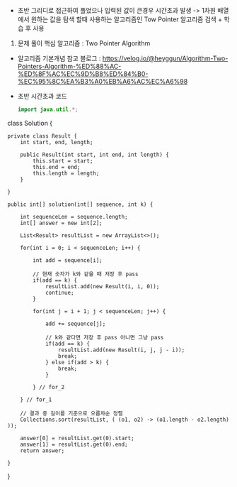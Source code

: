 - 초반 그리디로 접근하여 풀었으나 입력된 값이 큰경우 시간초과 발생
-> 1차원 배열에서 원하는 값을 탐색 할때 사용하는 알고리즘인 Tow Pointer 알고리즘 검색 + 학습 후 사용

1. 문제 풀이 핵심 알고리즘 : Two Pointer Algorithm
- 알고리즘 기본개념 참고 블로그 : https://velog.io/@heyggun/Algorithm-Two-Pointers-Algorithm-%ED%88%AC-%ED%8F%AC%EC%9D%B8%ED%84%B0-%EC%95%8C%EA%B3%A0%EB%A6%AC%EC%A6%98

- 초반 시간초과 코드
  ```java
  import java.util.*;

class Solution {
    
    private class Result {
		int start, end, length;
		
		public Result(int start, int end, int length) {
			this.start = start;
			this.end = end;
			this.length = length;
		}
		
	}
    
    public int[] solution(int[] sequence, int k) {
        
        int sequenceLen = sequence.length;
        int[] answer = new int[2];
        
        List<Result> resultList = new ArrayList<>();
        
        for(int i = 0; i < sequenceLen; i++) {
        	
        	int add = sequence[i];
        	
        	// 현재 숫자가 k와 같을 때 저장 후 pass
        	if(add == k) {
        		resultList.add(new Result(i, i, 0));
        		continue;
        	}
        	
        	for(int j = i + 1; j < sequenceLen; j++) {
        		
        		add += sequence[j];
        		
        		// k와 같다면 저장 후 pass 아니면 그냥 pass
        		if(add == k) {
        			resultList.add(new Result(i, j, j - i));
        			break;
        		} else if(add > k) {
        			break;
        		}
        		
        	} // for_2
        	
        } // for_1
        
    	// 결과 중 길이를 기준으로 오름차순 정렬
    	Collections.sort(resultList, ( (o1, o2) -> (o1.length - o2.length) ));
    	
    	answer[0] = resultList.get(0).start;
    	answer[1] = resultList.get(0).end;
        return answer;
        
    }
}
```
